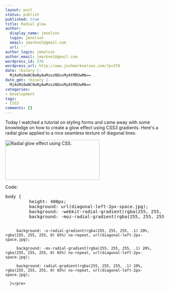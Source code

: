 ```yaml
---
layout: post
status: publish
published: true
title: Radial glow
author:
  display_name: jmnelson
  login: jmnelson
  email: jmarknel@gmail.com
  url: ''
author_login: jmnelson
author_email: jmarknel@gmail.com
wordpress_id: 376
wordpress_url: http://www.joshmarknelson.com/?p=376
date: !binary |-
  MjAxMi0wNC0wNyAwMzozNDoxMyAtMDUwMA==
date_gmt: !binary |-
  MjAxMi0wNC0wNyAwMzozNDoxMyAtMDUwMA==
categories:
- Development
tags:
- CSS3
comments: []
---
```

<p>Today I watched a tutorial on styling forms and came away with some knowledge on how to create a glow effect using CSS3 gradients. Here's a radial glow applied to a nice seamless texture of diagonal lines.</p>
<p><a href="http://www.joshmarknelson.com/wp-content/uploads/2012/04/Radial-Glow-Practice1.png"><img class="alignnone size-medium wp-image-391" title="Radial Glow Practice" src="http://www.joshmarknelson.com/wp-content/uploads/2012/04/Radial-Glow-Practice1-300x127.png" alt="Radial glow effect using CSS." width="300" height="127" /></a></p>
<p>Code:</p>
<pre>body {
         height: 400px;
         background: url(diagonal-left-2px-space.jpg);
         background: -webkit-radial-gradient(rgba(255, 255, 255, .1) 20%, rgba(255, 255, 255, 0) 65%) no-repeat, url(diagonal-left-2px-space.jpg);
         background: -moz-radial-gradient(rgba(255, 255, 255, .1) 20%, rgba(255, 255, 255, 0) 65%) no-repeat, url(diagonal-left-2px-space.jpg);

         background: -o-radial-gradient(rgba(255, 255, 255, .1) 20%, rgba(255, 255, 255, 0) 65%) no-repeat, url(diagonal-left-2px-space.jpg);

         background: -ms-radial-gradient(rgba(255, 255, 255, .1) 20%, rgba(255, 255, 255, 0) 65%) no-repeat, url(diagonal-left-2px-space.jpg);

         background: radial-gradient(rgba(255, 255, 255, .1) 20%, rgba(255, 255, 255, 0) 65%) no-repeat, url(diagonal-left-2px-space.jpg);

      }</pre>

